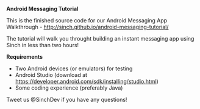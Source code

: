 **Android Messaging Tutorial**

This is the finished source code for our Android Messaging App Walkthrough - http://sinch.github.io/android-messaging-tutorial/

The tutorial will walk you throught building an instant messaging app using Sinch in less than two hours!

**Requirements**

- Two Android devices (or emulators) for testing
- Android Studio (download at https://developer.android.com/sdk/installing/studio.html)
- Some coding experience (preferably Java)

Tweet us @SinchDev if you have any questions!


